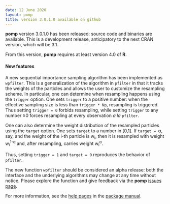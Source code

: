 ```yaml
---
date: 12 June 2020
layout: pomp
title: version 3.0.1.0 available on github
---
```


**pomp** version 3.0.1.0 has been released: source code and binaries are available.
This is a development release, anticipatory to the next CRAN version, which will be 3.1.

From this version, **pomp** requires at least version 4.0 of **R**.

#### New features

A new sequential importance sampling algorithm has been implemented as `wpfilter`.
This is a generalization of the algorithm in `pfilter` in that it tracks the weights of the particles and allows the user to customize the resampling scheme.
In particular, one can determine when resampling happens using the `trigger` option.
One sets `trigger` to a positive number:
when the effective sampling size is less than `trigger * Np`, resampling is triggered.
Thus setting `trigger = 0` forbids resampling, while setting `trigger` to any number &ge;0 forces resampling at every observation *a la* `pfilter`.

One can also determine the weight distribution of the resampled particles using the `target` option.
One sets `target` to a number in [0,1].
If `target = `&alpha;, say, and the weight of the i-th particle is w<sub>i</sub>, then it is resampled with weight w<sub>i</sub><sup>1-&alpha;</sup> and, after resampling, carries weight w<sub>i</sub><sup>&alpha;</sup>.

Thus, setting `trigger = 1` and `target = 0` reproduces the behavior of `pfilter`.

The new function `wpfilter` should be considered an alpha release:
both the interface and the underlying algorithms may change at any time without notice.
Please explore the function and give feedback via the **pomp** [issues page](/pomp/issues/).

For more information, see the [help pages](/pomp/manual/wpfilter.html) in the [package manual](/pomp/manual/00Index.html).


